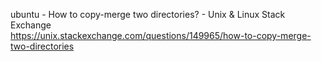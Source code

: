 ubuntu - How to copy-merge two directories? - Unix & Linux Stack Exchange  
 https://unix.stackexchange.com/questions/149965/how-to-copy-merge-two-directories  
